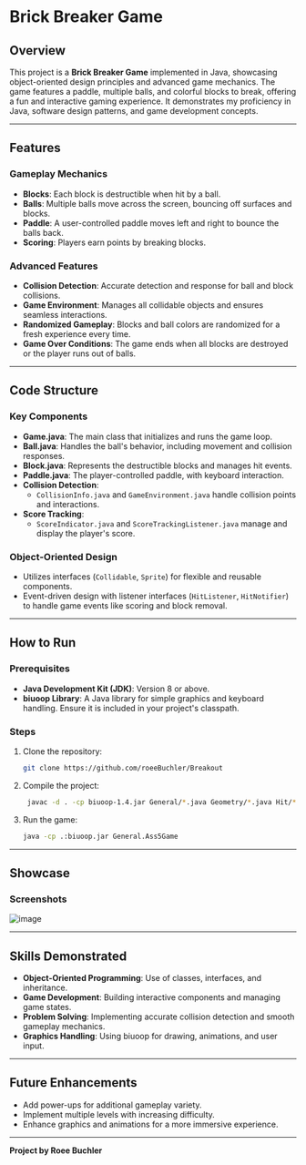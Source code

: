 # Brick Breaker Game

## Overview
This project is a **Brick Breaker Game** implemented in Java, showcasing object-oriented design principles and advanced game mechanics. The game features a paddle, multiple balls, and colorful blocks to break, offering a fun and interactive gaming experience. It demonstrates my proficiency in Java, software design patterns, and game development concepts.

---

## Features

### Gameplay Mechanics
- **Blocks**: Each block is destructible when hit by a ball.
- **Balls**: Multiple balls move across the screen, bouncing off surfaces and blocks.
- **Paddle**: A user-controlled paddle moves left and right to bounce the balls back.
- **Scoring**: Players earn points by breaking blocks.

### Advanced Features
- **Collision Detection**: Accurate detection and response for ball and block collisions.
- **Game Environment**: Manages all collidable objects and ensures seamless interactions.
- **Randomized Gameplay**: Blocks and ball colors are randomized for a fresh experience every time.
- **Game Over Conditions**: The game ends when all blocks are destroyed or the player runs out of balls.

---

## Code Structure

### Key Components
- **Game.java**: The main class that initializes and runs the game loop.
- **Ball.java**: Handles the ball's behavior, including movement and collision responses.
- **Block.java**: Represents the destructible blocks and manages hit events.
- **Paddle.java**: The player-controlled paddle, with keyboard interaction.
- **Collision Detection**:
  - `CollisionInfo.java` and `GameEnvironment.java` handle collision points and interactions.
- **Score Tracking**:
  - `ScoreIndicator.java` and `ScoreTrackingListener.java` manage and display the player's score.

### Object-Oriented Design
- Utilizes interfaces (`Collidable`, `Sprite`) for flexible and reusable components.
- Event-driven design with listener interfaces (`HitListener`, `HitNotifier`) to handle game events like scoring and block removal.

---

## How to Run

### Prerequisites
- **Java Development Kit (JDK)**: Version 8 or above.
- **biuoop Library**: A Java library for simple graphics and keyboard handling. Ensure it is included in your project's classpath.

### Steps
1. Clone the repository:
   ```bash
   git clone https://github.com/roeeBuchler/Breakout
   ```
2. Compile the project:
   ```bash
    javac -d . -cp biuoop-1.4.jar General/*.java Geometry/*.java Hit/*.java Ass5Game.java
   ```
3. Run the game:
   ```bash
   java -cp .:biuoop.jar General.Ass5Game
   ```

---

## Showcase

### Screenshots
![image](https://github.com/user-attachments/assets/c5f7ad83-a893-4f76-9e3e-1ff40f134300)


---

## Skills Demonstrated
- **Object-Oriented Programming**: Use of classes, interfaces, and inheritance.
- **Game Development**: Building interactive components and managing game states.
- **Problem Solving**: Implementing accurate collision detection and smooth gameplay mechanics.
- **Graphics Handling**: Using biuoop for drawing, animations, and user input.

---

## Future Enhancements
- Add power-ups for additional gameplay variety.
- Implement multiple levels with increasing difficulty.
- Enhance graphics and animations for a more immersive experience.

---

**Project by Roee Buchler**
